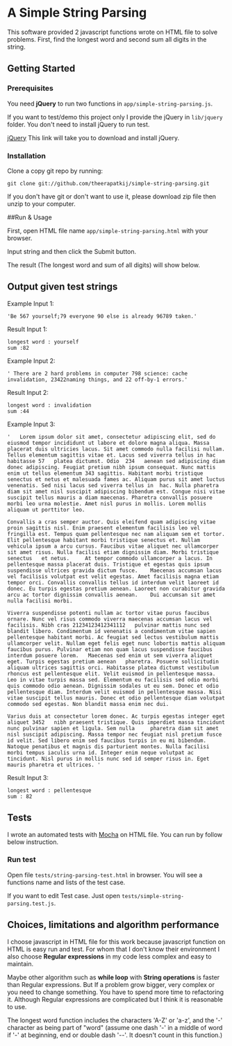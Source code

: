 # A Simple String Parsing

This software provided 2 javascript functions wrote on HTML file to solve problems. First, find the longest word and second sum all digits in the string.

## Getting Started

### Prerequisites

You need **jQuery** to run two functions in `app/simple-string-parsing.js`. 

If you want to test/demo this project only I provide the jQuery in `lib/jquery` folder. You don't need to install jQuery to run test.

[jQuery](https://jquery.com/download/)  This link will take you to download and install jQuery.



### Installation

Clone a copy git repo by running:

```
git clone git://github.com/theerapatkij/simple-string-parsing.git
```

If you don't have git or don't want to use it, please download zip file then unzip to your computer.


##Run & Usage

First, open HTML file name `app/simple-string-parsing.html` with your browser. 

Input string and then click the Submit button.

The result (The longest word and sum of all digits) will show below.


## Output given test strings

Example Input 1:
```
'Be 567 yourself;79 everyone 90 else is already 96789 taken.'
```
Result Input 1:
```
longest word : yourself
sum :82
```

Example Input 2:
```
' There are 2 hard problems in computer 798 science: cache invalidation, 23422naming things, and 22 off-by-1 errors.'
```
Result Input 2:
```
longest word : invalidation
sum :44
```

Example Input 3:
```
'   Lorem ipsum dolor sit amet, consectetur adipiscing elit, sed do eiusmod tempor incididunt ut labore et dolore magna aliqua. Massa placerat duis ultricies lacus. Sit amet commodo nulla facilisi nullam. Tellus elementum sagittis vitae et. Lacus sed viverra tellus in hac habitasse 57   platea dictumst. Odio  234   aenean sed adipiscing diam donec adipiscing. Feugiat pretium nibh ipsum consequat. Nunc mattis enim ut tellus elementum 343 sagittis. Habitant morbi tristique senectus et netus et malesuada fames ac. Aliquam purus sit amet luctus venenatis. Sed nisi lacus sed viverra tellus in  hac. Nulla pharetra diam sit amet nisl suscipit adipiscing bibendum est. Congue nisi vitae suscipit tellus mauris a diam maecenas. Pharetra convallis posuere morbi leo urna molestie. Amet nisl purus in mollis. Lorem mollis aliquam ut porttitor leo.

Convallis a cras semper auctor. Quis eleifend quam adipiscing vitae proin sagittis nisl. Enim praesent elementum facilisis leo vel fringilla est. Tempus quam pellentesque nec nam aliquam sem et tortor. Elit pellentesque habitant morbi tristique senectus et. Nullam vehicula ipsum a arcu cursus. Faucibus vitae aliquet nec ullamcorper sit amet risus. Nulla facilisi etiam dignissim diam. Morbi tristique senectus   et netus.     At tempor commodo ullamcorper a lacus. In pellentesque massa placerat duis. Tristique et egestas quis ipsum suspendisse ultrices gravida dictum fusce.    Maecenas accumsan lacus vel facilisis volutpat est velit egestas. Amet facilisis magna etiam tempor orci. Convallis convallis tellus id interdum velit laoreet id donec. Eu turpis egestas pretium aenean. Laoreet non curabitur gravida arcu ac tortor dignissim convallis aenean.    Dui accumsan sit amet nulla facilisi morbi.

Viverra suspendisse potenti nullam ac tortor vitae purus faucibus ornare. Nunc vel risus commodo viverra maecenas accumsan lacus vel facilisis. Nibh cras 21234123412341112   pulvinar mattis nunc sed blandit libero. Condimentum id venenatis a condimentum vitae sapien pellentesque habitant morbi. Ac feugiat sed lectus vestibulum mattis ullamcorper velit. Nullam eget felis eget nunc lobortis mattis aliquam faucibus purus. Pulvinar etiam non quam lacus suspendisse faucibus interdum posuere lorem.   Maecenas sed enim ut sem viverra aliquet eget. Turpis egestas pretium aenean   pharetra. Posuere sollicitudin aliquam ultrices sagittis orci. Habitasse platea dictumst vestibulum rhoncus est pellentesque elit. Velit euismod in pellentesque massa. Leo in vitae turpis massa sed. Elementum eu facilisis sed odio morbi quis commodo odio aenean. Dignissim sodales ut eu sem. Donec et odio pellentesque diam. Interdum velit euismod in pellentesque massa. Nisi vitae suscipit tellus mauris. Donec et odio pellentesque diam volutpat commodo sed egestas. Non blandit massa enim nec dui.

Varius duis at consectetur lorem donec. Ac turpis egestas integer eget aliquet 3452   nibh praesent tristique. Quis imperdiet massa tincidunt nunc pulvinar sapien et ligula. Sem nulla     pharetra diam sit amet nisl suscipit adipiscing. Massa tempor nec feugiat nisl pretium fusce id velit. Sed libero enim sed faucibus turpis in eu mi bibendum. Natoque penatibus et magnis dis parturient montes. Nulla facilisi morbi tempus iaculis urna id. Integer enim neque volutpat ac tincidunt. Nisl purus in mollis nunc sed id semper risus in. Eget mauris pharetra et ultrices. ' 
```
Result Input 3:
```
longest word : pellentesque
sum : 82
```

## Tests

I wrote an automated tests with [Mocha](https://mochajs.org/) on HTML file. You can run by follow below instruction.

### Run test
Open file `tests/string-parsing-test.html` in browser. You will see a functions name and lists of the test case.

If you want to edit Test case. Just open `tests/simple-string-parsing.test.js`.



## Choices, limitations and algorithm performance

I choose javascript in HTML file for this work because javascript function on HTML is easy run and test. For whom that I don't know their environment I also choose **Regular expressions** in my code less complex and easy to maintain. 

Maybe other algorithm such as **while loop** with **String operations** is faster than Regular expressions. But If a problem grow bigger, very complex or you need to change something. You have to spend more time to refactoring it.
Although Regular expressions are complicated but I think it is reasonable to use. 

The longest word function includes the characters 'A-Z' or 'a-z', and the '-' character as being part of "word" (assume one dash '-' in a middle of word if '-' at beginning, end or double dash '--'. It doesn't count in this function.)